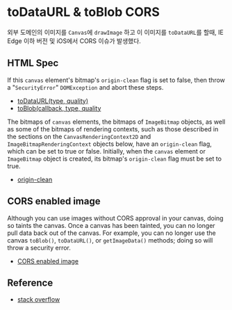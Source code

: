 # toDataURL & toBlob CORS

외부 도메인의 이미지를 `Canvas`에 `drawImage` 하고 이 이미지를 `toDataURL`를 할때, IE Edge 이하 버전 및 iOS에서 CORS 이슈가 발생했다.

## HTML Spec

If this `canvas` element's bitmap's `origin-clean` flag is set to false, then throw a "`SecurityError`" `DOMException` and abort these steps.

* [toDataURL(type, quality)](https://html.spec.whatwg.org/multipage/scripting.html#dom-canvas-todataurl)
* [toBlob(callback, type, quality](https://html.spec.whatwg.org/multipage/scripting.html#dom-canvas-toblob)

The bitmaps of `canvas` elements, the bitmaps of `ImageBitmap` objects, as well as some of the bitmaps of rendering contexts, such as those described in the sections on the `CanvasRenderingContext2D` and `ImageBitmapRenderingContext` objects below, have an `origin-clean` flag, which can be set to true or false. Initially, when the `canvas` element or `ImageBitmap` object is created, its bitmap's `origin-clean` flag must be set to true.

* [origin-clean](https://html.spec.whatwg.org/multipage/scripting.html#concept-canvas-origin-clean)


## CORS enabled image

Although you can use images without CORS approval in your canvas, doing so taints the canvas. Once a canvas has been tainted, you can no longer pull data back out of the canvas. For example, you can no longer use the canvas `toBlob()`, `toDataURL()`, or `getImageData()` methods; doing so will throw a security error.

* [CORS enabled image](https://developer.mozilla.org/en-US/docs/Web/HTML/CORS_enabled_image)

## Reference

* [stack overflow](http://stackoverflow.com/questions/20424279/canvas-todataurl-securityerror)